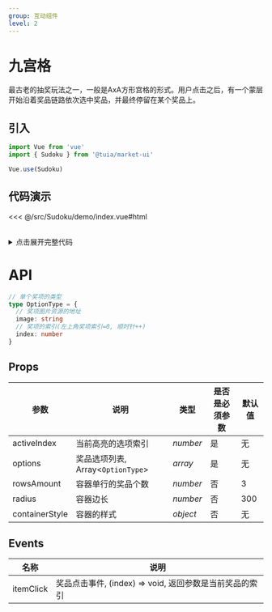 ```yaml
---
group: 互动组件
level: 2
---
```


# 九宫格

最古老的抽奖玩法之一，一般是AxA方形宫格的形式。用户点击之后，有一个蒙层开始沿着奖品链路依次选中奖品，并最终停留在某个奖品上。

## 引入

```js
import Vue from 'vue'
import { Sudoku } from '@tuia/market-ui'

Vue.use(Sudoku)
```

## 代码演示

<<< @/src/Sudoku/demo/index.vue#html

<br />

<details>

<summary>点击展开完整代码</summary>

<<< @/src/Sudoku/demo/index.vue#js

</details>

# API

```typescript
// 单个奖项的类型
type OptionType = {
  // 奖项图片资源的地址
  image: string
  // 奖项的索引(左上角奖项索引=0, 顺时针++)
  index: number
}
```

## Props

| 参数 | 说明 | 类型 | 是否是必须参数 | 默认值 |
| --- | --- | --- | --- | --- |
| activeIndex | 当前高亮的选项索引 | _number_ | 是 | 无 |
| options | 奖品选项列表, Array<`OptionType`> | _array_ | 是 | 无 |
| rowsAmount | 容器单行的奖品个数 | _number_ | 否 | 3 |
| radius | 容器边长 | _number_ | 否 | 300 |
| containerStyle | 容器的样式 | _object_ | 否 | 无 |

## Events
| 名称 | 说明 |
| --- | --- |
| itemClick | 奖品点击事件, (index) => void, 返回参数是当前奖品的索引 |
